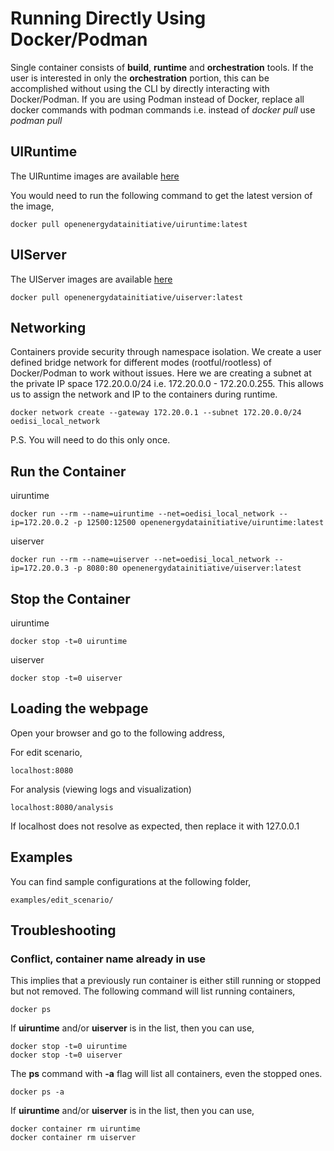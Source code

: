 # Running Directly Using Docker/Podman

Single container consists of **build**, **runtime** and **orchestration** tools. If the user is interested in only the **orchestration** portion, this can be accomplished without using the CLI by directly interacting with Docker/Podman. If you are using Podman instead of Docker, replace all docker commands with podman commands i.e. instead of *docker pull* use *podman pull*

## UIRuntime

The UIRuntime images are available [here](https://hub.docker.com/r/openenergydatainitiative/uiruntime)

You would need to run the following command to get the latest version of the image,

    docker pull openenergydatainitiative/uiruntime:latest


## UIServer

The UIServer images are available [here](https://hub.docker.com/r/openenergydatainitiative/uiserver)

    docker pull openenergydatainitiative/uiserver:latest


## Networking

Containers provide security through namespace isolation. We create a user defined bridge network for different modes (rootful/rootless) of Docker/Podman to work without issues. Here we are creating a subnet at the private IP space 172.20.0.0/24 i.e. 172.20.0.0 - 172.20.0.255. This allows us to assign the network and IP to the containers during runtime.

    docker network create --gateway 172.20.0.1 --subnet 172.20.0.0/24 oedisi_local_network

P.S. You will need to do this only once.

## Run the Container

uiruntime

    docker run --rm --name=uiruntime --net=oedisi_local_network --ip=172.20.0.2 -p 12500:12500 openenergydatainitiative/uiruntime:latest

uiserver

    docker run --rm --name=uiserver --net=oedisi_local_network --ip=172.20.0.3 -p 8080:80 openenergydatainitiative/uiserver:latest

## Stop the Container

uiruntime

    docker stop -t=0 uiruntime

uiserver

    docker stop -t=0 uiserver

## Loading the webpage

Open your browser and go to the following address,

For edit scenario,

    localhost:8080

For analysis (viewing logs and visualization)

    localhost:8080/analysis

If localhost does not resolve as expected, then replace it with 127.0.0.1


## Examples

You can find sample configurations at the following folder,

    examples/edit_scenario/

## Troubleshooting

### Conflict, container name already in use

This implies that a previously run container is either still running or stopped but not removed. The following command will list running containers,

    docker ps

If **uiruntime** and/or **uiserver** is in the list, then you can use,

    docker stop -t=0 uiruntime
    docker stop -t=0 uiserver

The **ps** command with **-a** flag will list all containers, even the stopped ones. 

    docker ps -a

If **uiruntime** and/or **uiserver** is in the list, then you can use,

    docker container rm uiruntime
    docker container rm uiserver
